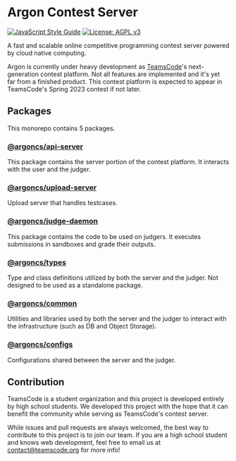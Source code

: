 # Argon Contest Server

[![JavaScript Style Guide](https://img.shields.io/badge/code_style-standard-brightgreen.svg)](https://standardjs.com)
[![License: AGPL v3](https://img.shields.io/badge/License-AGPL_v3-blue.svg)](https://www.gnu.org/licenses/agpl-3.0)

A fast and scalable online competitive programming contest server powered by cloud native computing.

Argon is currently under heavy development as [TeamsCode](https://www.teamscode.org)'s next-generation contest platform. Not all features are implemented and it's yet far from a finished product. This contest platform is expected to appear in TeamsCode's Spring 2023 contest if not later.

## Packages

This monorepo contains 5 packages.

### [@argoncs/api-server](https://www.npmjs.com/package/@argoncs/api-server)

This package contains the server portion of the contest platform. It interacts with the user and the judger.

### [@argoncs/upload-server](https://www.npmjs.com/package/@argoncs/upload-server)

Upload server that handles testcases.

### [@argoncs/judge-daemon](https://www.npmjs.com/package/@argoncs/judge-daemon)

This package contains the code to be used on judgers. It executes submissions in sandboxes and grade their outputs.

### [@argoncs/types](https://www.npmjs.com/package/@argoncs/types)

Type and class definitions utilized by both the server and the judger. Not designed to be used as a standalone package.

### [@argoncs/common](https://www.npmjs.com/package/@argoncs/common)

Utilities and libraries used by both the server and the judger to interact with the infrastructure (such as DB and Object Storage).

### [@argoncs/configs](https://www.npmjs.com/package/@argoncs/configs)

Configurations shared between the server and the judger.

## Contribution

TeamsCode is a student organization and this project is developed entirely by high school students. We developed this project with the hope that it can benefit the community while serving as TeamsCode's contest server.

While issues and pull requests are always welcomed, the best way to contribute to this project is to join our team. If you are a high school student and knows web development, feel free to email us at contact@teamscode.org for more info!
